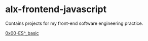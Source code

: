 # alx-frontend-javascript
Contains projects for my front-end software engineering practice.

[0x00-ES^_basic](./0x00-ES6_basic)
